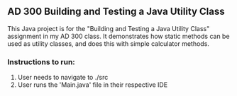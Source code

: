 ## AD 300 Building and Testing a Java Utility Class
This Java project is for the "Building and Testing a Java Utility Class" assignment in my AD 300 class. It demonstrates how static methods can be used as utility classes, and does this with simple calculator methods.

### Instructions to run:
1. User needs to navigate to ./src
2. User runs the 'Main.java' file in their respective IDE